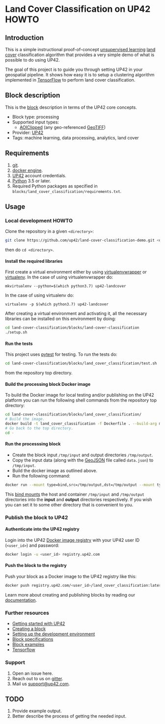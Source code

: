 # Land Cover Classification on UP42 HOWTO

## Introduction

This is a simple instructional proof-of-concept [unsupervised learning](https://en.wikipedia.org/wiki/Cluster_analysis)
[land cover](https://en.wikipedia.org/wiki/Land_cover)
classification algorithm that provides a very simple demo of what is
possible to do using UP42.

The goal of this project is to guide you through setting UP42 in your
geospatial pipeline. It shows how easy it is to setup a clustering
algorithm implemented in [TensorFlow](https://tensorflow.org) to
perform land cover classification.

## Block description

This is the
[block](https://docs.up42.com/getting-started/core-concepts.html#blocks)
description in terms of the UP42 core concepts.

* Block type: processing
* Supported input types:
  * [AOIClipped](https://specs.up42.com/v1/blocks/schema.json) 
  (any geo-referenced [GeoTIFF](https://en.wikipedia.org/wiki/GeoTIFF))
* Provider: [UP42](https://up42.com)
* Tags: machine learning, data processing, analytics, land cover

## Requirements

 1. [git](https://git-scm.com/).
 2. [docker engine](https://docs.docker.com/engine/).
 3. [UP42](https://up42.com) account credentials.
 4. [Python](https://python.org) 3.5 or later.
 5. Required Python packages as specified in
    `blocks/land_cover_classification/requirements.txt`.

## Usage

### Local development HOWTO

Clone the repository in a given `<directory>`:

```bash
git clone https://github.com/up42/land-cover-classification-demo.git <directory>
``` 

then do `cd <directory>`.
#### Install the required libraries
First create a virtual environment either by using [virtualenvwrapper](https://virtualenvwrapper.readthedocs.io/en/latest/) 
or [virtualenv](https://virtualenv.pypa.io/en/latest/).
In the case of using virtualenvwrapper do:

```mkvirtualenv --python=$(which python3.7) up42-landcover```

In the case of using virtualenv do:

````
virtualenv -p $(which python3.7) up42-landcover
````

After creating a virtual environment and activating it, all the necessary libraries can be installed on this environment by doing:

```bash
cd land-cover-classification/blocks/land-cover-classification
./setup.sh
```
#### Run the tests

This project uses [pytest](https://pytest.org/) for testing. To run
the tests do:

```bash
cd land-cover-classification/blocks/land_cover_classification/test.sh
```

from the repository top directory.

#### Build the processing block Docker image 

To build the Docker image for local testing and/or publishing on the UP42
platform you can run the following shell commands from the repository
top directory:

```bash
cd land-cover-classification/blocks/land_cover_classification/
# Build the image.
docker build -t land_cover_classification -f Dockerfile . --build-arg manifest="$(cat UP42Manifest.json)"
# Go back to the top directory.
cd -
```

#### Run the processsing block 

 * Create the block input `/tmp/input` and output directories `/tmp/output`.
 * Copy the input data (along with the
   [GeoJSON](https://en.wikipedia.org/wiki/GeoJSON) file called
   `data.json`) to `/tmp/input`.
 * Build the docker image as outlined above.
 * Run the following command: 
 
```bash
docker run --mount type=bind,src=/tmp/output,dst=/tmp/output --mount type=bind,src=/tmp/input,dst=/tmp/input land_cover_classification:latest
``` 

This [bind mounts](https://docs.docker.com/storage/bind-mounts/) the
host and container `/tmp/input` and `/tmp/output` directories into the
**input** and **output** directories respectively. If you wish you can
set it to some other directory that is convenient to you.

### Publish the block to UP42

#### Authenticate into the UP42 registry 

Login into the UP42 [Docker image registry](https://docs.docker.com/registry/) 
with your UP42 user ID (`<user_id>`) and password:

```bash
docker login -u <user_id> registry.up42.com
``` 
#### Push the block to the registry

Push your block as a Docker image to the UP42 registry like this: 

```bash
docker push registry.up42.com/<user_id>/land_cover_classification:latest
```

Learn more about creating and publishing blocks by reading our
[documentation](https://docs.up42.com/getting-started/first-block.html#).

### Further resources

 * [Getting started with UP42](https://docs.up42.com/getting-started/index.html)
 * [Creating a block](https://docs.up42.com/getting-started/first-block.html)
 * [Setting up the development environment](https://docs.up42.com/getting-started/dev-setup.html)
 * [Block specifications](https://docs.up42.com/specifications/index.html)
 * [Block examples](https://docs.up42.com/examples/index.html)
 * [Tensorflow](https://www.tensorflow.org/)

### Support
  
 1. Open an issue here.
 2. Reach out to us on
      [gitter](https://gitter.im/up42-com/community).
 3. Mail us [support@up42.com](mailto:support@up42.com).

## TODO
 
 1. Provide example output.
 2. Better describe the process of getting the needed input. 

